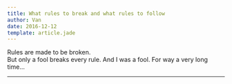 ```yaml
---
title: What rules to break and what rules to follow
author: Van
date: 2016-12-12
template: article.jade
---
```


Rules are made to be broken.
<br>But only a fool breaks every rule. And I was a fool. For way a very long time...

---








